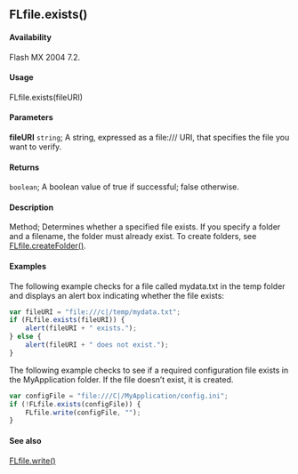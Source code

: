 ## FLfile.exists()

#### Availability

Flash MX 2004 7.2.

#### Usage

FLfile.exists(fileURI)

#### Parameters

**fileURI** `string`; A string, expressed as a file:/// URI, that specifies the file you want to verify.

#### Returns

`boolean`; A boolean value of true if successful; false otherwise.

#### Description

Method; Determines whether a specified file exists. If you specify a folder and a filename, the folder must already exist. To create folders, see [FLfile.createFolder()](../FLfile_object/FLfile1.md).

#### Examples

The following example checks for a file called mydata.txt in the temp folder and displays an alert box indicating whether the file exists:

```javascript
var fileURI = "file:///c|/temp/mydata.txt";
if (FLfile.exists(fileURI)) {
    alert(fileURI + " exists.");
} else {
    alert(fileURI + " does not exist.");
}
```

The following example checks to see if a required configuration file exists in the MyApplication folder. If the file doesn’t exist, it is created.

```javascript
var configFile = "file:///C|/MyApplication/config.ini";
if (!FLfile.exists(configFile)) {
    FLfile.write(configFile, "");
}
```

#### See also

[FLfile.write()](../FLfile_object/FLfile15.md)
